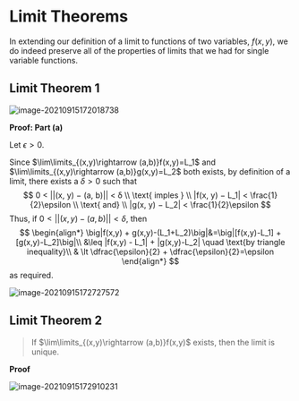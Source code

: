 # Limit Theorems

In extending our definition of a limit to functions of two variables, $f(x, y)$, we do indeed preserve all of the properties of limits that we had for single variable functions.

## Limit Theorem 1

![image-20210915172018738](D:\dev\AllNote\.mdnote\assets\image-20210915172018738.png)

**Proof: Part (a)**

Let $\epsilon > 0$.

Since $\lim\limits_{(x,y)\rightarrow (a,b)}f(x,y)=L_1$ and $\lim\limits_{(x,y)\rightarrow (a,b)}g(x,y)=L_2$ both exists, by definition of a limit, there exists a $\delta > 0$ such that
$$
0 < ||(x, y) − (a, b)|| < δ \\
\text{ imples } \\
|f(x, y) − L_1| < \frac{1}{2}\epsilon \\
\text{ and} \\
|g(x, y) − L_2| < \frac{1}{2}\epsilon
$$
Thus, if $0 < ||(x,y) - (a,b)|| < \delta$, then
$$
\begin{align*} \big|f(x,y) + g(x,y)-(L_1+L_2)\big|&=\big|[f(x,y)-L_1] + [g(x,y)-L_2]\big|\\ &\leq |f(x,y) - L_1| + |g(x,y)-L_2| \quad \text{by triangle inequality}\\ & \lt \dfrac{\epsilon}{2} + \dfrac{\epsilon}{2}=\epsilon \end{align*}
$$
as required.

![image-20210915172727572](D:\dev\AllNote\.mdnote\assets\image-20210915172727572.png)

## Limit Theorem 2

> If $\lim\limits_{(x,y)\rightarrow (a,b)}f(x,y)$ exists, then the limit is unique.

**Proof**

![image-20210915172910231](D:\dev\AllNote\.mdnote\assets\image-20210915172910231.png)